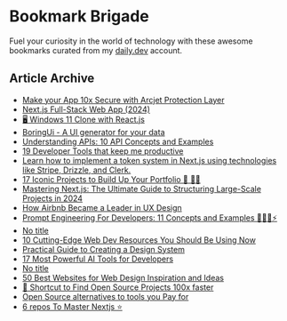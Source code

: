 # Bookmark Brigade
Fuel your curiosity in the world of technology with these awesome bookmarks curated from my [daily.dev](https://app.daily.dev/Anmol-Baranwal) account.

## Article Archive

<!-- DAILY-DEV-BOOKMARKS:START -->
- [Make your App 10x Secure with Arcjet Protection Layer](https://app.daily.dev/posts/j3XvwOdRg?utm_source=rss&utm_medium=bookmarks&utm_campaign=iWZFqWGzJuZ3TMf4ZW9aZ)
- [Next.js Full-Stack Web App &lpar;2024&rpar;](https://app.daily.dev/posts/49kjp9ZaG?utm_source=rss&utm_medium=bookmarks&utm_campaign=iWZFqWGzJuZ3TMf4ZW9aZ)
- [🖥️ Windows 11 Clone with React.js](https://app.daily.dev/posts/W5cH8gMJE?utm_source=rss&utm_medium=bookmarks&utm_campaign=iWZFqWGzJuZ3TMf4ZW9aZ)
- [BoringUi - A UI generator for your data](https://app.daily.dev/posts/3c0XRs1YL?utm_source=rss&utm_medium=bookmarks&utm_campaign=iWZFqWGzJuZ3TMf4ZW9aZ)
- [Understanding APIs: 10 API Concepts and Examples](https://app.daily.dev/posts/ZekPzoWwk?utm_source=rss&utm_medium=bookmarks&utm_campaign=iWZFqWGzJuZ3TMf4ZW9aZ)
- [19 Developer Tools that keep me productive](https://app.daily.dev/posts/qVXjIBwi4?utm_source=rss&utm_medium=bookmarks&utm_campaign=iWZFqWGzJuZ3TMf4ZW9aZ)
- [Learn how to implement a token system in Next.js using technologies like Stripe, Drizzle, and Clerk.](https://app.daily.dev/posts/Xu3l6Ggq9?utm_source=rss&utm_medium=bookmarks&utm_campaign=iWZFqWGzJuZ3TMf4ZW9aZ)
- [17 Iconic Projects to Build Up Your Portfolio 💼 🚀🦾](https://app.daily.dev/posts/wGtlyn5fG?utm_source=rss&utm_medium=bookmarks&utm_campaign=iWZFqWGzJuZ3TMf4ZW9aZ)
- [Mastering Next.js: The Ultimate Guide to Structuring Large-Scale Projects in 2024](https://app.daily.dev/posts/6JXOX2uPG?utm_source=rss&utm_medium=bookmarks&utm_campaign=iWZFqWGzJuZ3TMf4ZW9aZ)
- [How Airbnb Became a Leader in UX Design](https://app.daily.dev/posts/drPmcTLmB?utm_source=rss&utm_medium=bookmarks&utm_campaign=iWZFqWGzJuZ3TMf4ZW9aZ)
- [Prompt Engineering For Developers: 11 Concepts and Examples 🎯🧙‍♂️⚡](https://app.daily.dev/posts/csAlHL5Kh?utm_source=rss&utm_medium=bookmarks&utm_campaign=iWZFqWGzJuZ3TMf4ZW9aZ)
- [No title](https://app.daily.dev/posts/jvchrLbSb?utm_source=rss&utm_medium=bookmarks&utm_campaign=iWZFqWGzJuZ3TMf4ZW9aZ)
- [10 Cutting-Edge Web Dev Resources You Should Be Using Now](https://app.daily.dev/posts/SvqRgMeP5?utm_source=rss&utm_medium=bookmarks&utm_campaign=iWZFqWGzJuZ3TMf4ZW9aZ)
- [Practical Guide to Creating a Design System](https://app.daily.dev/posts/PbNXASDoH?utm_source=rss&utm_medium=bookmarks&utm_campaign=iWZFqWGzJuZ3TMf4ZW9aZ)
- [17 Most Powerful AI Tools for Developers](https://app.daily.dev/posts/uMcahRkca?utm_source=rss&utm_medium=bookmarks&utm_campaign=iWZFqWGzJuZ3TMf4ZW9aZ)
- [No title](https://app.daily.dev/posts/0QSoFLCO3?utm_source=rss&utm_medium=bookmarks&utm_campaign=iWZFqWGzJuZ3TMf4ZW9aZ)
- [50 Best Websites for Web Design Inspiration and Ideas](https://app.daily.dev/posts/6lVWsGxpm?utm_source=rss&utm_medium=bookmarks&utm_campaign=iWZFqWGzJuZ3TMf4ZW9aZ)
- [🎁 Shortcut to Find Open Source Projects 100x faster](https://app.daily.dev/posts/u20enHj7R?utm_source=rss&utm_medium=bookmarks&utm_campaign=iWZFqWGzJuZ3TMf4ZW9aZ)
- [Open Source alternatives to tools you Pay for](https://app.daily.dev/posts/gxwG9U2cF?utm_source=rss&utm_medium=bookmarks&utm_campaign=iWZFqWGzJuZ3TMf4ZW9aZ)
- [6 repos To Master Nextjs ⭐](https://app.daily.dev/posts/dQUmC4E0n?utm_source=rss&utm_medium=bookmarks&utm_campaign=iWZFqWGzJuZ3TMf4ZW9aZ)
<!-- DAILY-DEV-BOOKMARKS:END -->
